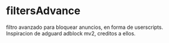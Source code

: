 # filtersAdvance
filtro avanzado para bloquear anuncios, en forma de userscripts.
Inspiracion de adguard adblock mv2, creditos a ellos.

